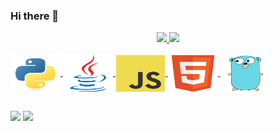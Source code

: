 ### Hi there 👋

<div align="center">
  <a href="https://github.com/FelipeSantos194"> 
  <img width="48%" src="https://github-readme-stats.vercel.app/api?username=FelipeSantos194&show_icons=true&theme=dark&include_all_commits=true&count_private=true">
  <img width="48%" src="https://github-readme-stats.vercel.app/api/top-langs/?username=FelipeSantos194&layout=compact&langs_count=7&theme=dark">
</div>
<div style="display: inline_block"><br>
<img align="center" alt="kF-Python" height="60" width="80" src="https://raw.githubusercontent.com/devicons/devicon/master/icons/python/python-original.svg">
<img align="center" alt="kF-Python" height="60" width="80" src="https://raw.githubusercontent.com/devicons/devicon/master/icons/java/java-original.svg">
<img align="center" alt="kF-Python" height="60" width="80" src="https://raw.githubusercontent.com/devicons/devicon/master/icons/javascript/javascript-original.svg">
<img align="center" alt="kF-Python" height="60" width="80" src="https://raw.githubusercontent.com/devicons/devicon/master/icons/html5/html5-original.svg">
<img align="center" alt="kF-Python" height="60" width="80" src="https://raw.githubusercontent.com/devicons/devicon/master/icons/go/go-original.svg">         
</div>

##

<div>
<a href="https://instagram.com/lfelipe_santos00" target="_blank"><img src="https://img.shields.io/badge/-Instagram-%23E4405F?style=for-the-badge&logo=instagram&logoColor=white" target="_blank"></a>
<a href = "mailto:felipe19rodriguez@gmail.com"><img src="https://img.shields.io/badge/-Gmail-%23333?style=for-the-badge&logo=gmail&logoColor=white" target="_blank"></a>
</div>
